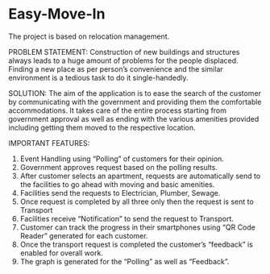 # Easy-Move-In

The project is based on relocation management.

PROBLEM STATEMENT: 
Construction of new buildings and structures always leads to a huge amount of problems for the people displaced.
Finding a new place as per person’s convenience and the similar environment is a tedious task to do it single-handedly.

SOLUTION:
The aim of the application is to ease the search of the customer by communicating with the government and providing them the comfortable accommodations.
It takes care of the entire process starting from government approval as well as ending with the various amenities provided including getting them moved to the respective location.

IMPORTANT FEATURES:
1. Event Handling using “Polling” of customers for their opinion. 
2. Government approves request based on the polling results.
3. After customer selects an apartment, requests are automatically send to the facilities to go ahead with moving and basic amenities.
4. Facilities send the requests to Electrician, Plumber, Sewage.
5. Once request is completed by all three only then the request is sent to Transport
6. Facilities receive “Notification” to send the request to Transport.
7. Customer can track the progress in their smartphones using “QR Code Reader” generated for each customer.
8. Once the transport request is completed the customer’s “feedback” is enabled for overall work.
9. The graph is generated for the “Polling” as well as “Feedback”.
